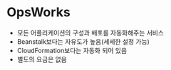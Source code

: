 # OpsWorks
- 모든 어플리케이션의 구성과 배포를 자동화해주는 서비스
- Beanstalk보다는 자유도가 높음(세세한 설정 가능)
- CloudFormation보다는 자동화 되어 있음
- 별도의 요금은 없음
